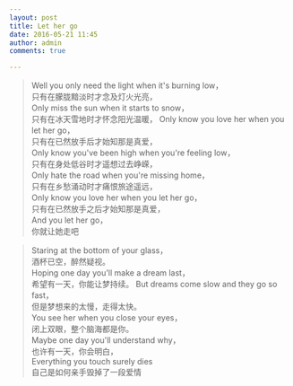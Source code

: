 ```yaml
---
layout: post
title: Let her go
date: 2016-05-21 11:45
author: admin
comments: true

---
```

>Well you only need the light when it's burning low，  
只有在朦胧黯淡时才念及灯火光亮，  
Only miss the sun when it starts to snow，  
只有在冰天雪地时才怀念阳光温暖，
Only know you love her when you let her go，  
只有在已然放手后才始知那是真爱，  
Only know you've been high when you're feeling low，  
只有在身处低谷时才遥想过去峥嵘，  
Only hate the road when you're missing home，  
只有在乡愁涌动时才痛恨旅途遥远，  
Only know you love her when you let her go，  
只有在已然放手之后才始知那是真爱，  
And you let her go，  
你就让她走吧  

>Staring at the bottom of your glass，  
酒杯已空，醉然疑视。  
Hoping one day you'll make a dream last，  
希望有一天，你能让梦持续。
But dreams come slow and they go so fast，  
但是梦想来的太慢，走得太快。  
You see her when you close your eyes，  
闭上双眼，整个脑海都是你。  
Maybe one day you'll understand why，  
也许有一天，你会明白，  
Everything you touch surely dies  
自己是如何亲手毁掉了一段爱情  

